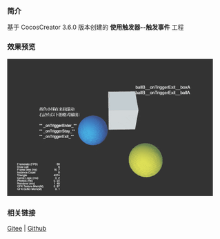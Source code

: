 ### 简介

基于 CocosCreator 3.6.0 版本创建的 **使用触发器--触发事件** 工程

### 效果预览
![image](../../../gif/202203/2022030425.gif)

### 相关链接
[Gitee](https://gitee.com/mirrors_cocos-creator/example-3d/blob/master/physics-3d/assets/cases/scenes) | [Github](https://github.com/cocos-creator/example-3d/blob/master/physics-3d/assets/cases/scenes)